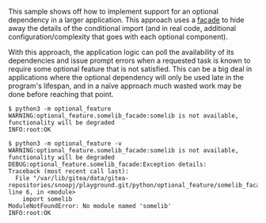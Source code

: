 This sample shows off how to implement support for an optional dependency in a larger application. This approach uses
a [façade](https://en.wikipedia.org/wiki/Facade_pattern) to hide away the details of the conditional import (and in real
code, additional configuration/complexity that goes with each optional component).

With this approach, the application logic can poll the availability of its dependencies and issue prompt errors when a
requested task is known to require some optional feature that is not satisfied. This can be a big deal in applications
where the optional dependency will only be used late in the program's lifespan, and in a naïve approach much wasted work
may be done before reaching that point.


```
$ python3 -m optional_feature
WARNING:optional_feature.somelib_facade:somelib is not available, functionality will be degraded
INFO:root:OK

$ python3 -m optional_feature -v
WARNING:optional_feature.somelib_facade:somelib is not available, functionality will be degraded
DEBUG:optional_feature.somelib_facade:Exception details:
Traceback (most recent call last):
  File "/var/lib/gitea/data/gitea-repositories/snoopj/playground.git/python/optional_feature/somelib_facade.py", line 6, in <module>
    import somelib
ModuleNotFoundError: No module named 'somelib'
INFO:root:OK
```

